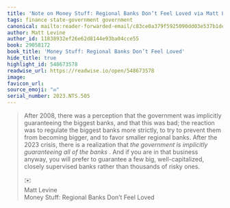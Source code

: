 ```yaml
---
title: 'Note on Money Stuff: Regional Banks Don’t Feel Loved via Matt Levine'
tags: finance state-government government
canonical: mailto:reader-forwarded-email/c83ce0a379f5925090dd03e537b1de30
author: Matt Levine
author_id: 11838932ef26e62d8144e93ba04cce55
book: 29058172
book_title: 'Money Stuff: Regional Banks Don’t Feel Loved'
hide_title: true
highlight_id: 548673578
readwise_url: https://readwise.io/open/548673578
image:
favicon_url:
source_emoji: "✉️"
serial_number: 2023.NTS.505
---
```

> After 2008, there was a perception that the government was implicitly guaranteeing the biggest banks, and that this was bad; the reaction was to regulate the biggest banks more strictly, to try to prevent them from becoming bigger, and to favor smaller regional banks. After the 2023 crisis, there is a realization that *the government is implicitly guaranteeing all of the banks* . And if you are in that business anyway, you will prefer to guarantee a few big, well-capitalized, closely supervised banks rather than thousands of risky ones.
> <div class="quoteback-footer"><div class="quoteback-avatar"><span class="mini-emoji"> ✉️</span></div><div class="quoteback-metadata"><div class="metadata-inner"><span style="display:none">FROM:</span><div aria-label="Matt Levine" class="quoteback-author"> Matt Levine</div><div aria-label="Money Stuff: Regional Banks Don’t Feel Loved" class="quoteback-title"> Money Stuff: Regional Banks Don’t Feel Loved</div></div></div></div>